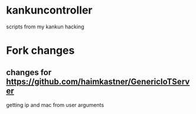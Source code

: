 # kankuncontroller
scripts from my kankun hacking

Fork changes 
=================

## changes for https://github.com/haimkastner/GenericIoTServer

getting ip and mac from user arguments
